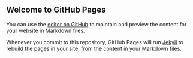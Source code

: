 ## Welcome to GitHub Pages

You can use the [editor on GitHub](https://github.com/awsomesawce/mdbook_test_build/edit/main/README.md) to maintain and preview the content for your website in Markdown files.

Whenever you commit to this repository, GitHub Pages will run [Jekyll](https://jekyllrb.com/) to rebuild the pages in your site, from the content in your Markdown files.

